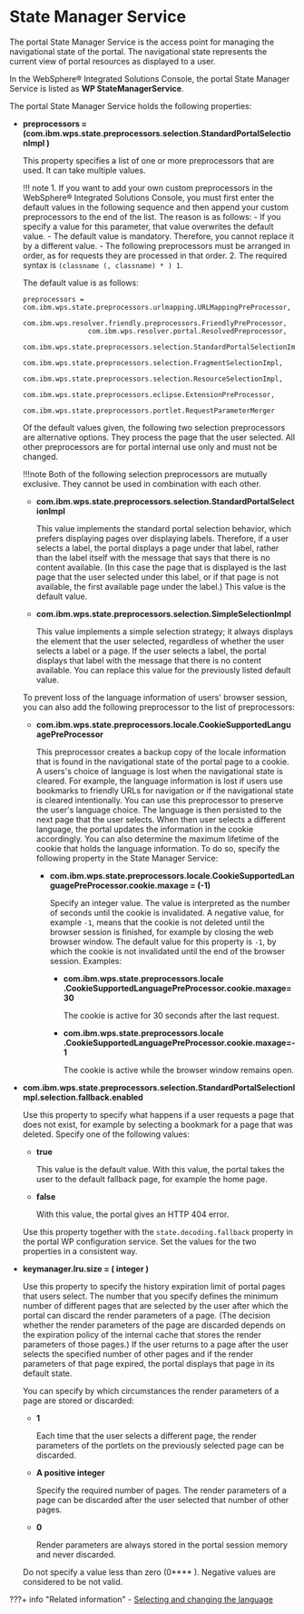 # State Manager Service

The portal State Manager Service is the access point for managing the navigational state of the portal. The navigational state represents the current view of portal resources as displayed to a user.

In the WebSphere® Integrated Solutions Console, the portal State Manager Service is listed as **WP StateManagerService**.

The portal State Manager Service holds the following properties:

-   **preprocessors = (com.ibm.wps.state.preprocessors.selection.StandardPortalSelectionImpl )**

    This property specifies a list of one or more preprocessors that are used. It can take multiple values.

    !!! note
        1.  If you want to add your own custom preprocessors in the WebSphere® Integrated Solutions Console, you must first enter the default values in the following sequence and then append your custom preprocessors to the end of the list. The reason is as follows:
            -   If you specify a value for this parameter, that value overwrites the default value.
            -   The default value is mandatory. Therefore, you cannot replace it by a different value.
            -   The following preprocessors must be arranged in order, as for requests they are processed in that order.
        2.  The required syntax is `(classname (, classname) * ) 1`.

    The default value is as follows:

    ```
    preprocessors = com.ibm.wps.state.preprocessors.urlmapping.URLMappingPreProcessor,
                    com.ibm.wps.resolver.friendly.preprocessors.FriendlyPreProcessor,
                    com.ibm.wps.resolver.portal.ResolvedPreprocessor,
                    com.ibm.wps.state.preprocessors.selection.StandardPortalSelectionImpl,
                    com.ibm.wps.state.preprocessors.selection.FragmentSelectionImpl,
                    com.ibm.wps.state.preprocessors.selection.ResourceSelectionImpl,
                    com.ibm.wps.state.preprocessors.eclipse.ExtensionPreProcessor,
                    com.ibm.wps.state.preprocessors.portlet.RequestParameterMerger
    ```

    Of the default values given, the following two selection preprocessors are alternative options. They process the page that the user selected. All other preprocessors are for portal internal use only and must not be changed.

    !!!note
        Both of the following selection preprocessors are mutually exclusive. They cannot be used in combination with each other.

    -   **com.ibm.wps.state.preprocessors.selection.StandardPortalSelectionImpl**

        This value implements the standard portal selection behavior, which prefers displaying pages over displaying labels. Therefore, if a user selects a label, the portal displays a page under that label, rather than the label itself with the message that says that there is no content available. (In this case the page that is displayed is the last page that the user selected under this label, or if that page is not available, the first available page under the label.) This value is the default value.

    -   **com.ibm.wps.state.preprocessors.selection.SimpleSelectionImpl**

        This value implements a simple selection strategy; it always displays the element that the user selected, regardless of whether the user selects a label or a page. If the user selects a label, the portal displays that label with the message that there is no content available. You can replace this value for the previously listed default value.

    To prevent loss of the language information of users' browser session, you can also add the following preprocessor to the list of preprocessors:

    -   **com.ibm.wps.state.preprocessors.locale.CookieSupportedLanguagePreProcessor**

        This preprocessor creates a backup copy of the locale information that is found in the navigational state of the portal page to a cookie. A users's choice of language is lost when the navigational state is cleared. For example, the language information is lost if users use bookmarks to friendly URLs for navigation or if the navigational state is cleared intentionally. You can use this preprocessor to preserve the user's language choice. The language is then persisted to the next page that the user selects. When then user selects a different language, the portal updates the information in the cookie accordingly. You can also determine the maximum lifetime of the cookie that holds the language information. To do so, specify the following property in the State Manager Service:

        -   **com.ibm.wps.state.preprocessors.locale.CookieSupportedLanguagePreProcessor.cookie.maxage = (-1)**

            Specify an integer value. The value is interpreted as the number of seconds until the cookie is invalidated. A negative value, for example `-1`, means that the cookie is not deleted until the browser session is finished, for example by closing the web browser window. The default value for this property is `-1`, by which the cookie is not invalidated until the end of the browser session. Examples:

            -   **com.ibm.wps.state.preprocessors.locale .CookieSupportedLanguagePreProcessor.cookie.maxage=30**

                The cookie is active for 30 seconds after the last request.

            -   **com.ibm.wps.state.preprocessors.locale .CookieSupportedLanguagePreProcessor.cookie.maxage=-1**

                The cookie is active while the browser window remains open.

-   **com.ibm.wps.state.preprocessors.selection.StandardPortalSelectionImpl.selection.fallback.enabled**

    Use this property to specify what happens if a user requests a page that does not exist, for example by selecting a bookmark for a page that was deleted. Specify one of the following values:

    -   **true**

        This value is the default value. With this value, the portal takes the user to the default fallback page, for example the home page.

    -   **false**

        With this value, the portal gives an HTTP 404 error.

    Use this property together with the `state.decoding.fallback` property in the portal WP configuration service. Set the values for the two properties in a consistent way.

-   **keymanager.lru.size = ( integer )**

    Use this property to specify the history expiration limit of portal pages that users select. The number that you specify defines the minimum number of different pages that are selected by the user after which the portal can discard the render parameters of a page. (The decision whether the render parameters of the page are discarded depends on the expiration policy of the internal cache that stores the render parameters of those pages.) If the user returns to a page after the user selects the specified number of other pages and if the render parameters of that page expired, the portal displays that page in its default state.

    You can specify by which circumstances the render parameters of a page are stored or discarded:

    -   **1**

        Each time that the user selects a different page, the render parameters of the portlets on the previously selected page can be discarded.

    -   **A positive integer**

        Specify the required number of pages. The render parameters of a page can be discarded after the user selected that number of other pages.

    -   **0**

        Render parameters are always stored in the portal session memory and never discarded.

    Do not specify a value less than zero (0**** ). Negative values are considered to be not valid.


???+ info "Related information" 
    -   [Selecting and changing the language](../../../../../../deploy_dx/manage/portal_admin_tools/language_support/adsuplang.md)

